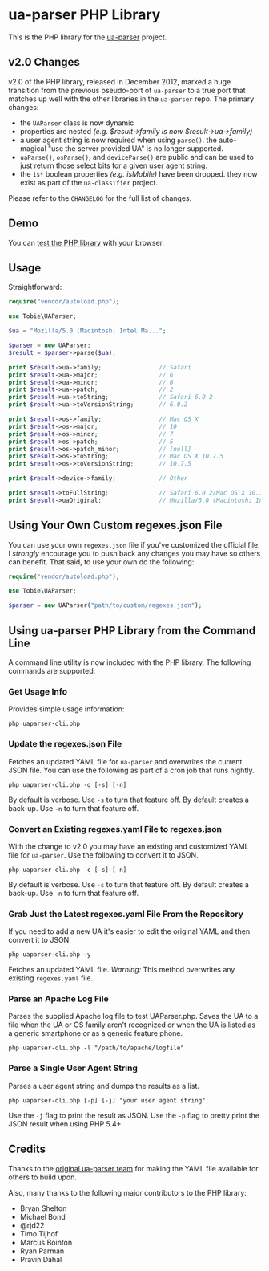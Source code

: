 # ua-parser PHP Library #

This is the PHP library for the [ua-parser](https://github.com/tobie/ua-parser) project.

## v2.0 Changes ##

v2.0 of the PHP library, released in December 2012, marked a huge transition from the previous pseudo-port of `ua-parser` to a true port that matches up well with the other libraries in the `ua-parser` repo. The primary changes:

* the `UAParser` class is now dynamic
* properties are nested _(e.g. $result->family is now $result->ua->family)_
* a user agent string is now required when using `parse()`. the auto-magical "use the server provided UA" is no longer supported.
* `uaParse()`, `osParse()`, and `deviceParse()` are public and can be used to just return those select bits for a given user agent string.
* the `is*` boolean properties _(e.g. isMobile)_ have been dropped. they now exist as part of the `ua-classifier` project.

Please refer to the `CHANGELOG` for the full list of changes.

## Demo ##

You can [test the PHP library](http://uaparser.dmolsen.com/) with your browser.

## Usage ##

Straightforward:

```php
require("vendor/autoload.php");

use Tobie\UAParser;

$ua = "Mozilla/5.0 (Macintosh; Intel Ma...";

$parser = new UAParser;
$result = $parser->parse($ua);

print $result->ua->family;                // Safari
print $result->ua->major;                 // 6
print $result->ua->minor;                 // 0
print $result->ua->patch;                 // 2
print $result->ua->toString;              // Safari 6.0.2
print $result->ua->toVersionString;       // 6.0.2

print $result->os->family;                // Mac OS X
print $result->os->major;                 // 10
print $result->os->minor;                 // 7
print $result->os->patch;                 // 5
print $result->os->patch_minor;           // [null]
print $result->os->toString;              // Mac OS X 10.7.5
print $result->os->toVersionString;       // 10.7.5

print $result->device->family;            // Other

print $result->toFullString;              // Safari 6.0.2/Mac OS X 10.7.5
print $result->uaOriginal;                // Mozilla/5.0 (Macintosh; Intel Ma...
```

## Using Your Own Custom regexes.json File ##

You can use your own `regexes.json` file if you've customized the official file. I *strongly* encourage you to push back any changes you may have so others can benefit. That said, to use your own do the following:

```php
require("vendor/autoload.php");

use Tobie\UAParser;

$parser = new UAParser("path/to/custom/regexes.json");
```

## Using ua-parser PHP Library from the Command Line ##

A command line utility is now included with the PHP library. The following commands are supported:

### Get Usage Info

Provides simple usage information:

    php uaparser-cli.php

### Update the regexes.json File

Fetches an updated YAML file for `ua-parser` and overwrites the current JSON file. You can use the following as part of a cron job that runs nightly.

    php uaparser-cli.php -g [-s] [-n]

By default is verbose. Use `-s` to turn that feature off. By default creates a back-up. Use `-n` to turn that feature off.

### Convert an Existing regexes.yaml File to regexes.json

With the change to v2.0 you may have an existing and customized YAML file for `ua-parser`. Use the following to convert it to JSON.

    php uaparser-cli.php -c [-s] [-n]

By default is verbose. Use `-s` to turn that feature off. By default creates a back-up. Use `-n` to turn that feature off.

### Grab Just the Latest regexes.yaml File From the Repository

If you need to add a new UA it's easier to edit the original YAML and then convert it to JSON.

    php uaparser-cli.php -y

Fetches an updated YAML file. *Warning:* This method overwrites any existing `regexes.yaml` file.

### Parse an Apache Log File

Parses the supplied Apache log file to test UAParser.php. Saves the UA to a file when the UA or OS family aren't recognized or when the UA is listed as a generic smartphone or as a generic feature phone.

    php uaparser-cli.php -l "/path/to/apache/logfile"


### Parse a Single User Agent String

Parses a user agent string and dumps the results as a list.

    php uaparser-cli.php [-p] [-j] "your user agent string"

Use the `-j` flag to print the result as JSON. Use the `-p` flag to pretty print the JSON result when using PHP 5.4+.

## Credits ##

Thanks to the [original ua-parser team](http://code.google.com/p/ua-parser/people/list) for making the YAML file available for others to build upon.

Also, many thanks to the following major contributors to the PHP library:

* Bryan Shelton
* Michael Bond
* @rjd22
* Timo Tijhof
* Marcus Bointon
* Ryan Parman
* Pravin Dahal
